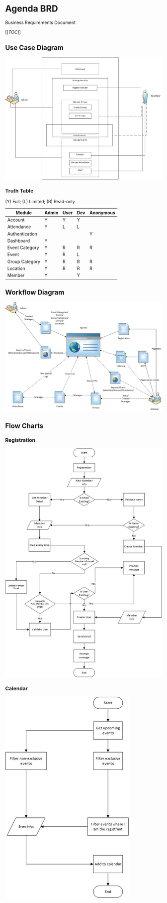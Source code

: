 # Agenda BRD

Business Requirements Document

[[_TOC_]]

## Use Case Diagram

![Agenda](images/usecase.jpg)

### Truth Table

(Y) Full; (L) Limited; (R) Read-only

| Module | Admin | User | Dev | Anonymous |
|---|---|---|---|---|
| Account | Y | Y | Y |  |
| Attendance | Y | L | L |  |
| Authentication |  |  |  | Y |
| Dashboard | Y |  |  |  |
| Event Category | Y | R | R | R |
| Event | Y | R | L |  |
| Group Category | Y | R | R | R |
| Location | Y | R | R | R |
| Member | Y |  | Y |  |

## Workflow Diagram

![workflow](images/workflow.jpg)

## Flow Charts

### Registration

![flowchart_-_registration](images/flowchart_-_registration.jpg)

### Calendar

![Agenda](images/flowchart.jpg)